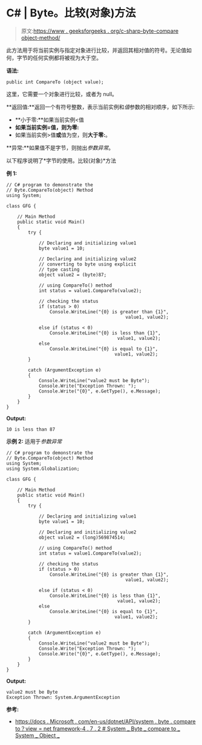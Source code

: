 # C# | Byte。比较(对象)方法

> 原文:[https://www . geeksforgeeks . org/c-sharp-byte-compare object-method/](https://www.geeksforgeeks.org/c-sharp-byte-comparetoobject-method/)

此方法用于将当前实例与指定对象进行比较，并返回其相对值的符号。无论值如何，字节的任何实例都将被视为大于空。

**语法:**

```
public int CompareTo (object value);
```

这里，它需要一个对象进行比较，或者为 null。

**返回值:**返回一个有符号整数，表示当前实例和*值*参数的相对顺序，如下所示:

*   **小于零:**如果当前实例<值
*   **如果当前实例=值，则为零:**
*   如果当前实例>值**或**值为空，则**大于零:**。

**异常:**如果值不是字节，则抛出*参数异常*。

以下程序说明了*字节的使用。比较(对象)*方法

**例 1:**

```
// C# program to demonstrate the
// Byte.CompareTo(object) Method
using System;

class GFG {

    // Main Method
    public static void Main()
    {
        try {

            // Declaring and initializing value1
            byte value1 = 10;

            // Declaring and initializing value2
            // converting to byte using explicit
            // type casting
            object value2 = (byte)87;

            // using CompareTo() method
            int status = value1.CompareTo(value2);

            // checking the status
            if (status > 0)
                Console.WriteLine("{0} is greater than {1}",
                                            value1, value2);

            else if (status < 0)
                Console.WriteLine("{0} is less than {1}",
                                         value1, value2);
            else
                Console.WriteLine("{0} is equal to {1}",
                                        value1, value2);
        }

        catch (ArgumentException e) 
        {
            Console.WriteLine("value2 must be Byte");
            Console.Write("Exception Thrown: ");
            Console.Write("{0}", e.GetType(), e.Message);
        }
    }
}
```

**Output:**

```
10 is less than 87

```

**示例 2:** 适用于*参数异常*

```
// C# program to demonstrate the
// Byte.CompareTo(object) Method
using System;
using System.Globalization;

class GFG {

    // Main Method
    public static void Main()
    {
        try {

            // Declaring and initializing value1
            byte value1 = 10;

            // Declaring and initializing value2
            object value2 = (long)569874514;

            // using CompareTo() method
            int status = value1.CompareTo(value2);

            // checking the status
            if (status > 0)
                Console.WriteLine("{0} is greater than {1}",
                                            value1, value2);

            else if (status < 0)
                Console.WriteLine("{0} is less than {1}",
                                         value1, value2);
            else
                Console.WriteLine("{0} is equal to {1}",
                                        value1, value2);
        }

        catch (ArgumentException e) 
        {
            Console.WriteLine("value2 must be Byte");
            Console.Write("Exception Thrown: ");
            Console.Write("{0}", e.GetType(), e.Message);
        }
    }
}
```

**Output:**

```
value2 must be Byte
Exception Thrown: System.ArgumentException

```

**参考:**

*   [https://docs . Microsoft . com/en-us/dotnet/API/system . byte . compare to？view = net framework-4 . 7 . 2 # System _ Byte _ compare to _ System _ Object _](https://docs.microsoft.com/en-us/dotnet/api/system.byte.compareto?view=netframework-4.7.2#System_Byte_CompareTo_System_Object_)